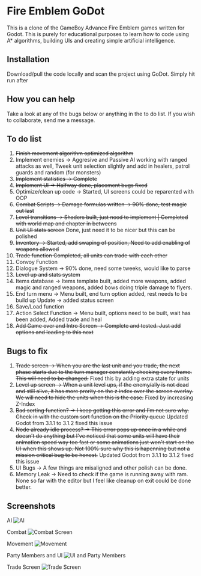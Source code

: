 # Fire Emblem GoDot 

This is a clone of the GameBoy Advance Fire Emblem games written for Godot. This is purely for educational purposes to learn how to code using A* algorithms, building UIs and creating simple artificial intelligence.

## Installation
Download/pull the code locally and scan the project using GoDot. Simply hit run after

## How you can help
Take a look at any of the bugs below or anything in the to do list. If you wish to collaborate, send me a message.

## To do list
1. ~~Finish movement algorithm optimized algorithm~~
2. Implement enemies -> Aggresive and Passive AI working with ranged attacks as well, Tweek unit selection slightly and add in healers, patrol guards and random (for monsters)
3. ~~Implement statistics -> Complete~~
4. ~~Implement UI -> Halfway done, placement bugs fixed~~
5. Optimize/clean up code -> Started, UI screens could be reparented with OOP
6. ~~Combat Scripts -> Damage formulas written -> 90% done, test magic out last~~
7. ~~Level transitions -> Shaders built, just need to implement |  Completed with world map and chapter in betweens~~
8. ~~Unit UI stats screen~~ Done, just need it to be nicer but this can be polished
9. ~~Inventory -> Started, add swaping of position, Need to add enabling of weapons allowed~~
10. ~~Trade function Completed, all units can trade with each other~~
11. Convoy Function
12. Dialogue System -> 90% done, need some tweeks, would like to parse 
13. ~~Level up and stats system~~
14. Items database -> Items template built, added more weapons, added magic and ranged weapons, added bows doing triple damage to flyers.
15. End turn menu -> Menu built, end turn option added, rest needs to be build up Update -> added status screen
16. Save/Load function
17. Action Select Function -> Menu built, options need to be built, wait has been added, Added trade and heal
18. ~~Add Game over and Intro Screen -> Complete and tested. Just add options and loading to this next~~

## Bugs to fix
1. ~~Trade screen -> When you are the last unit and you trade, the next phase starts due to the turn manager constantly checking every frame. This will need to be changed.~~ Fixed this by adding extra state for units
2. ~~Level up screen -> When a unit level ups, if the enemy/ally is not dead and still alive, it has more prority on the z index over the screen overlay. We will need to hide the units when this is the case.~~ Fixed by increasing Z-Index
3. ~~Bad sorting function? -> I keep getting this error and I'm not sure why. Check in with the custom sort function on the Priority queue~~ Updated Godot from 3.1.1 to 3.1.2 fixed this issue
4. ~~Node already idle process? -> This error pops up once in a while and doesn't do anything but I've noticed that some units will have their animation speed way too fast or some animations just won't start on the UI when this shows up. Not 100% sure why this is hapenning but not a mission critical bug to be honest.~~ Updated Godot from 3.1.1 to 3.1.2 fixed this issue
5. UI Bugs -> A few things are misaligned and other polish can be done.
6. Memory Leak -> Need to check if the game is running away with ram. None so far with the editor but I feel like cleanup on exit could be done better.


## Screenshots

AI
![AI](https://raw.githubusercontent.com/ja-brouil/TBS_GoDot/master/Screenshots/AI.png)

Combat
![Combat Screen](https://raw.githubusercontent.com/ja-brouil/TBS_GoDot/master/Screenshots/Combat.png)

Movement
![Movement](https://raw.githubusercontent.com/ja-brouil/TBS_GoDot/master/Screenshots/Movement.png)

Party Members and UI
![UI and Party Members](https://raw.githubusercontent.com/ja-brouil/TBS_GoDot/master/Screenshots/Party%20Members.png)

Trade Screen
![Trade Screen](https://raw.githubusercontent.com/ja-brouil/TBS_GoDot/master/Screenshots/Trade.png)
